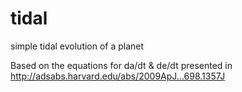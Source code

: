 # tidal
simple tidal evolution of a planet


Based on the equations for da/dt & de/dt presented in http://adsabs.harvard.edu/abs/2009ApJ...698.1357J
